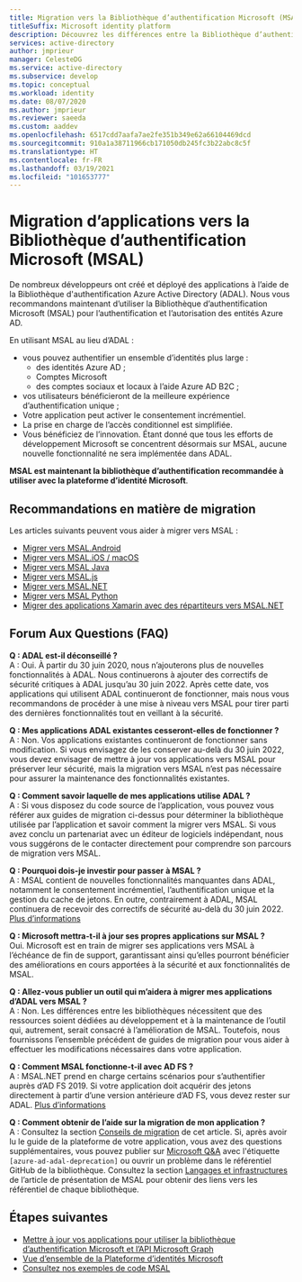 ```yaml
---
title: Migration vers la Bibliothèque d’authentification Microsoft (MSAL)
titleSuffix: Microsoft identity platform
description: Découvrez les différences entre la Bibliothèque d’authentification Microsoft (MSAL) et la Bibliothèque d’authentification Azure AD (ADAL), et apprenez à effectuer une migration vers MSAL.
services: active-directory
author: jmprieur
manager: CelesteDG
ms.service: active-directory
ms.subservice: develop
ms.topic: conceptual
ms.workload: identity
ms.date: 08/07/2020
ms.author: jmprieur
ms.reviewer: saeeda
ms.custom: aaddev
ms.openlocfilehash: 6517cdd7aafa7ae2fe351b349e62a66104469dcd
ms.sourcegitcommit: 910a1a38711966cb171050db245fc3b22abc8c5f
ms.translationtype: HT
ms.contentlocale: fr-FR
ms.lasthandoff: 03/19/2021
ms.locfileid: "101653777"
---
```

# <a name="migrate-applications-to-the-microsoft-authentication-library-msal"></a>Migration d’applications vers la Bibliothèque d’authentification Microsoft (MSAL)

De nombreux développeurs ont créé et déployé des applications à l’aide de la Bibliothèque d'authentification Azure Active Directory (ADAL). Nous vous recommandons maintenant d’utiliser la Bibliothèque d’authentification Microsoft (MSAL) pour l’authentification et l’autorisation des entités Azure AD.

En utilisant MSAL au lieu d’ADAL :

- vous pouvez authentifier un ensemble d’identités plus large :
  - des identités Azure AD ;
  - Comptes Microsoft
  - des comptes sociaux et locaux à l’aide Azure AD B2C ;
- vos utilisateurs bénéficieront de la meilleure expérience d’authentification unique ;
- Votre application peut activer le consentement incrémentiel.
- La prise en charge de l’accès conditionnel est simplifiée.
- Vous bénéficiez de l’innovation. Étant donné que tous les efforts de développement Microsoft se concentrent désormais sur MSAL, aucune nouvelle fonctionnalité ne sera implémentée dans ADAL.

**MSAL est maintenant la bibliothèque d’authentification recommandée à utiliser avec la plateforme d’identité Microsoft**.

## <a name="migration-guidance"></a>Recommandations en matière de migration

Les articles suivants peuvent vous aider à migrer vers MSAL :

- [Migrer vers MSAL.Android](migrate-android-adal-msal.md)
- [Migrer vers MSAL.iOS / macOS](migrate-objc-adal-msal.md)
- [Migrer vers MSAL Java](migrate-adal-msal-java.md)
- [Migrer vers MSAL.js](msal-compare-msal-js-and-adal-js.md)
- [Migrer vers MSAL.NET](msal-net-migration.md)
- [Migrer vers MSAL Python](migrate-python-adal-msal.md)
- [Migrer des applications Xamarin avec des répartiteurs vers MSAL.NET](msal-net-migration-ios-broker.md)

## <a name="frequently-asked-questions-faq"></a>Forum Aux Questions (FAQ)

__Q : ADAL est-il déconseillé ?__  
A : Oui. À partir du 30 juin 2020, nous n’ajouterons plus de nouvelles fonctionnalités à ADAL. Nous continuerons à ajouter des correctifs de sécurité critiques à ADAL jusqu’au 30 juin 2022. Après cette date, vos applications qui utilisent ADAL continueront de fonctionner, mais nous vous recommandons de procéder à une mise à niveau vers MSAL pour tirer parti des dernières fonctionnalités tout en veillant à la sécurité.

__Q : Mes applications ADAL existantes cesseront-elles de fonctionner ?__  
A : Non. Vos applications existantes continueront de fonctionner sans modification. Si vous envisagez de les conserver au-delà du 30 juin 2022, vous devez envisager de mettre à jour vos applications vers MSAL pour préserver leur sécurité, mais la migration vers MSAL n’est pas nécessaire pour assurer la maintenance des fonctionnalités existantes.

__Q : Comment savoir laquelle de mes applications utilise ADAL ?__  
A : Si vous disposez du code source de l’application, vous pouvez vous référer aux guides de migration ci-dessus pour déterminer la bibliothèque utilisée par l’application et savoir comment la migrer vers MSAL. Si vous avez conclu un partenariat avec un éditeur de logiciels indépendant, nous vous suggérons de le contacter directement pour comprendre son parcours de migration vers MSAL.

__Q : Pourquoi dois-je investir pour passer à MSAL ?__  
A : MSAL contient de nouvelles fonctionnalités manquantes dans ADAL, notamment le consentement incrémentiel, l’authentification unique et la gestion du cache de jetons. En outre, contrairement à ADAL, MSAL continuera de recevoir des correctifs de sécurité au-delà du 30 juin 2022. [Plus d’informations](msal-overview.md)

__Q : Microsoft mettra-t-il à jour ses propres applications sur MSAL ?__  
Oui. Microsoft est en train de migrer ses applications vers MSAL à l’échéance de fin de support, garantissant ainsi qu’elles pourront bénéficier des améliorations en cours apportées à la sécurité et aux fonctionnalités de MSAL.

__Q : Allez-vous publier un outil qui m’aidera à migrer mes applications d’ADAL vers MSAL ?__  
A : Non. Les différences entre les bibliothèques nécessitent que des ressources soient dédiées au développement et à la maintenance de l’outil qui, autrement, serait consacré à l’amélioration de MSAL. Toutefois, nous fournissons l’ensemble précédent de guides de migration pour vous aider à effectuer les modifications nécessaires dans votre application.

__Q : Comment MSAL fonctionne-t-il avec AD FS ?__  
A : MSAL.NET prend en charge certains scénarios pour s’authentifier auprès d’AD FS 2019. Si votre application doit acquérir des jetons directement à partir d’une version antérieure d’AD FS, vous devez rester sur ADAL. [Plus d’informations](msal-net-adfs-support.md)

__Q : Comment obtenir de l’aide sur la migration de mon application ?__  
A : Consultez la section [Conseils de migration](#migration-guidance) de cet article. Si, après avoir lu le guide de la plateforme de votre application, vous avez des questions supplémentaires, vous pouvez publier sur [Microsoft Q&A](/answers/topics/azure-ad-adal-deprecation.html) avec l'étiquette `[azure-ad-adal-deprecation]` ou ouvrir un problème dans le référentiel GitHub de la bibliothèque. Consultez la section [Langages et infrastructures](msal-overview.md#languages-and-frameworks) de l’article de présentation de MSAL pour obtenir des liens vers les référentiel de chaque bibliothèque.

## <a name="next-steps"></a>Étapes suivantes

- [Mettre à jour vos applications pour utiliser la bibliothèque d’authentification Microsoft et l’API Microsoft Graph](https://techcommunity.microsoft.com/t5/azure-active-directory-identity/update-your-applications-to-use-microsoft-authentication-library/ba-p/1257363)
- [Vue d’ensemble de la Plateforme d’identités Microsoft](v2-overview.md)
- [Consultez nos exemples de code MSAL](sample-v2-code.md)